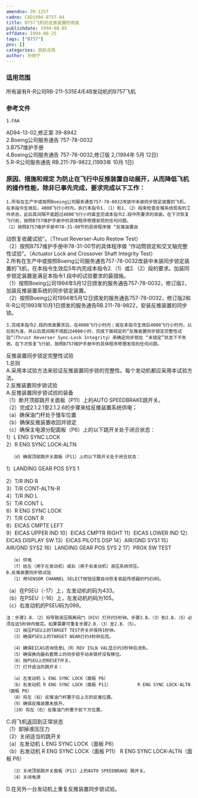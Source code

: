 ```yaml
---
amendno: 39-1257  
cadno: CAD1994-B757-04  
title: B757飞机的反推装置的改装  
publishdate: 1994-08-05  
effdate: 1994-08-25  
tags: ["B757"]  
pns: []  
categories: 民航总局  
author: 孙晓宁  
---
```

  
### 适用范围  
所有装有R-R公司RB-211-535E4/E4B发动机的B757飞机  
  
<!--more-->  
### 参考文件  
    1.FAA  
AD94-13-02,修正案 39-8942  
2.Boeing公司服务通告 757-78-0032  
3.B757维护手册  
 4.Boeing公司服务通告 757-78-0032,修订版 2,(1994年 5月 12日)  
    5.R-R公司服务通告 RB.211-78-9822,(1993年 10月 1日)  
  
### 原因、措施和规定 为防止在飞行中反推装置自动展开，从而降低飞机的操作性能，除非已事先完成，要求完成以下工作：  
    1.所有在生产中或按照Boeing公司服务通告757-78-0032改装中未装同步锁定装置的飞机，在本指令生效后，4000飞行小时内，执行本指令1.（1）和1.（2）段来检查反推系统现有的工作状态，此后其间隔不能超过4000飞行小时直至完成本指令2.段中所要求的改装。在下次恢复飞行前，按照B757维护手册中的具体程序修理发现的任何问题。  
    （1）按照B757维护手册中78-31-00节的具体程序做 “反推装置自  
  
动恢复收藏试验”。（Thrust Reverser-Auto Restow Test）  
    （2）按照B757维护手册中78-31-00节的具体程序做 “作动筒锁定和交叉轴完整性试验”。（Actuator Lock and Crossover Shaft Integrity Test）  
    2.所有在生产中或按照Boeing公司服务通告757-78-0032改装中未装同步锁定装置的飞机，在本指令生效后5年内完成本指令2.（1）或2.（2）段的要求。加装同步锁定装置是满足本指令1.段中的试验要求的最措施。  
    （1）按照Boeing公司1994年5月12日颁发的服务通告757-78-0032，修订版2，加装反推装置系统的同步锁定装置。  
    （2）按照Boeing公司1994年5月12日颁发的服务通告757-78-0032，修订版2和R-R公司1993年10月1日颁发的服务通告RB.211-78-9822，安装反推装置的同步锁。  
  
    3.完成本指令2.段的改装要求后，在4000飞行小时内；或在本指令生效后4000飞行小时内，以后到为准，并以后其间隔不得超过4000小时，完成下面规定的“反推装置同步锁定完整性试验“（Thrust Reverser Sync-Lock Integrity）来确定同步锁在 “未锁定”状态下不失效。在下次恢复飞行前，按照B757维护手册中的具体程序修理发现的任何问题。  
反推装置同步锁定完整性试验  
    1.总则  
    A.采用本试验方法来验证反推装置同步锁的完整性。每个发动机都应采用本试验方法。  
    2.反推装置同步锁试验  
    A.反推装置同步锁试验的装备  
    （1）断开顶部跳开关面板（P11）上的AUTO SPEEDBRAKE跳开关。  
    （2）完成2.1.2.1至2.1.2.6的步骤来给反推装置系统供电；  
      （a）确保油门杆处于慢车位置  
      （b）确保反推装置收回并锁定  
      （c）确保主电源分配面板（P6）上的以下跳开关处于闭合状态：  
 1）L ENG SYNC LOCK  
2）R ENG SYNC LOCK-ALTN  
  
  
      （d）确保顶部跳开关面板（P11）上的以下跳开关处于闭合状态：  
1）LANDING GEAR POS SYS 1  
  
2）T/R IND R  
3）T/R CONT-ALTN-R  
4）T/R IND L  
5）T/R CONT L  
6）R ENG SYNC LOCK  
7）T/R CONT R  
8）EICAS CMPTE LEFT  
9）EICAS UPPER IND 10）EICAS CMPTR RIGHT 11）EICAS LOWER IND 12）EICAS DISPLAY SW 13）EICAS PILOTS DSP 14）AIR/GND SYS1 15）AIR/GND SYS2         16）LANDING GEAR POS SYS 2 17）PROX SW TEST  
  
      （e）供电  
      （f）给左（用于左发动机）或右（用于右发动机）液压系统供压。  
    B.反推装置同步锁试验  
      （1）用SENSOR CHANNEL SELECT按钮设置自动恢复收起传感器的PSEU码。  
（a）在PSEU（-17）上，左发动机的码为433。  
（b）在PSEU（-16）上，左发动机的码为105。  
        （c）右发动机的PSEU码为099。  
  
    注：步骤2.B.（2）将导致液压隔离阀门（HIV）打开约5秒钟。步骤2.B，（3）到2.B.（5）必须在这5秒钟内做完。如果需要可重复步骤2.B.（3）至2.B.（5）。  
      （2）按压PSEU上的TARGET TEST开关并保持1秒钟。  
      （3）确保PSEU上的TARGET NEAR灯约4秒钟后亮。  
  
      （4）确保EICAS咨询信息L（R）REV ISLN VAL显示约3秒钟后消失。  
      （5）确保换向器右套筒上的同步锁手动未锁杆没有移位。  
      （6）按PSEU上的RESET开关。  
      （7）打开适当的跳开关：  
  
      （a）左发动机 L ENG SYNC LOCK（面板 P6）  
      （b）右发动机 R ENG SYNC LOCK（面板 P11）          R ENG SYNC LOCK-ALTN（面板 P6）  
      （8）将左（右）反推油门杆置于后上方的反推位置。  
      （9）确保反推装置未放开。  
      （10）将左（右）反推油门杆置于前下方位置。  
C.将飞机返回到正常状态  
      （1）卸掉液压压力  
      （2）关闭适当的跳开关  
      （a）左发动机 L ENG SYNC LOCK（面板 P6）  
      （b）右发动机 R ENG SYNC LOCK（面板 P11）          R ENG SYNC LOCK-ALTN（面板 P6）  
  
      （3）关闭顶部跳开关面板（P11）上的AUTO SPEEDBRAKE 跳开关。  
      （4）关闭电源  
D.在另外一台发动机上重复反推装置同步锁试验。  
  
